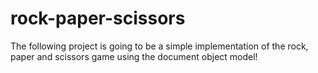 # rock-paper-scissors
The following project is going to be a simple implementation of the rock, paper and scissors game using the document object model! 

## 
